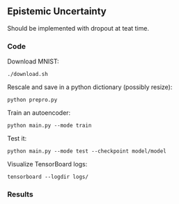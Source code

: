 ## Epistemic Uncertainty
Should be implemented with dropout at teat time.

### Code

Download MNIST:

`
./download.sh
`

Rescale and save in a python dictionary (possibly resize):

`
python prepro.py
`

Train an autoencoder:

`
python main.py --mode train
`

Test it:

`
python main.py --mode test --checkpoint model/model
`

Visualize TensorBoard logs:

`
tensorboard --logdir logs/
`

###  Results

